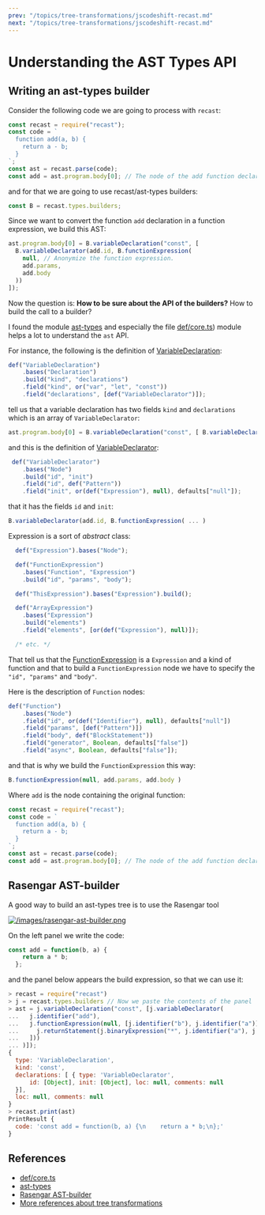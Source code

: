 ```yaml
---
prev: "/topics/tree-transformations/jscodeshift-recast.md"
next: "/topics/tree-transformations/jscodeshift-recast.md"
---
```


# Understanding the AST Types API

## Writing an ast-types builder

Consider the following code we are going to process with `recast`:

```js
const recast = require("recast");
const code = `
  function add(a, b) {
    return a - b;
  }
`;
const ast = recast.parse(code);
const add = ast.program.body[0]; // The node of the add function declaration
```

and for that we are going to use recast/ast-types builders:

```js
const B = recast.types.builders;
```

Since we want to convert the function `add` declaration in a function expression, we build this AST:

```js
ast.program.body[0] = B.variableDeclaration("const", [
  B.variableDeclarator(add.id, B.functionExpression(
    null, // Anonymize the function expression.
    add.params,
    add.body
  ))
]);
```

Now the question is: **How to be sure about the API of the builders?** 
How to build the call to a builder?

I found the module [ast-types](https://github.com/benjamn/ast-types) and especially the file [def/core.ts](https://github.com/benjamn/ast-types/blob/master/src/def/core.ts)) module helps a lot 
to understand the `ast` API. 

For instance, the following is the definition of [VariableDeclaration](https://github.com/benjamn/ast-types/blob/master/src/def/core.ts#L195-L199):

```js
def("VariableDeclaration")
    .bases("Declaration")
    .build("kind", "declarations")
    .field("kind", or("var", "let", "const"))
    .field("declarations", [def("VariableDeclarator")]);
```

tell us that a variable declaration has two fields `kind` and `declarations` which is an array of `VariableDeclarator`:

```js
ast.program.body[0] = B.variableDeclaration("const", [ B.variableDeclarator( ... )) ]);
```

and this is the definition of [VariableDeclarator](https://github.com/benjamn/ast-types/blob/master/src/def/core.ts#L201-L205):

```js
 def("VariableDeclarator")
    .bases("Node")
    .build("id", "init")
    .field("id", def("Pattern"))
    .field("init", or(def("Expression"), null), defaults["null"]);
```

that it has the fields `id` and `init`:

```js
B.variableDeclarator(add.id, B.functionExpression( ... )
```

Expression is a sort of *abstract* class:

```js 
  def("Expression").bases("Node");

  def("FunctionExpression")
    .bases("Function", "Expression")
    .build("id", "params", "body");

  def("ThisExpression").bases("Expression").build();

  def("ArrayExpression")
    .bases("Expression")
    .build("elements")
    .field("elements", [or(def("Expression"), null)]);

  /* etc. */
```

That tell us that the [FunctionExpression](https://github.com/benjamn/ast-types/blob/master/src/def/core.ts#L191-L193) is a `Expression` and a kind of function and that to build a `FunctionExpression` node we have to specify 
the `"id", "params"` and `"body"`.

Here is the description of `Function` nodes:

```js
def("Function")
    .bases("Node")
    .field("id", or(def("Identifier"), null), defaults["null"])
    .field("params", [def("Pattern")])
    .field("body", def("BlockStatement"))
    .field("generator", Boolean, defaults["false"])
    .field("async", Boolean, defaults["false"]);
```

and that is why we build the `FunctionExpression` this way:

```js
B.functionExpression(null, add.params, add.body )
```

Where `add` is the node containing the original function:

```js
const recast = require("recast");
const code = `
  function add(a, b) {
    return a - b;
  }
`;
const ast = recast.parse(code);
const add = ast.program.body[0]; // The node of the add function declaration
```

## Rasengar AST-builder

A good way to build an ast-types tree is to use the Rasengar tool 

[![/images/rasengar-ast-builder.png](/images/rasengar-ast-builder.png)](https://rajasegar.github.io/ast-builder/)

On the left panel we write the code:

```js 
const add = function(b, a) {
    return a * b;
  };
```

and the panel below appears the build expression, so that we can use it:

```js
> recast = require("recast") 
> j = recast.types.builders // Now we paste the contents of the panel
> ast = j.variableDeclaration("const", [j.variableDeclarator(
...   j.identifier("add"),
...   j.functionExpression(null, [j.identifier("b"), j.identifier("a")], j.blockStatement([
...     j.returnStatement(j.binaryExpression("*", j.identifier("a"), j.identifier("b")))
...   ]))
... )]);
{
  type: 'VariableDeclaration',
  kind: 'const',
  declarations: [ { type: 'VariableDeclarator',
      id: [Object], init: [Object], loc: null, comments: null
  }],
  loc: null, comments: null
}
> recast.print(ast)
PrintResult {
  code: 'const add = function(b, a) {\n    return a * b;\n};'
}
```

## References

* [def/core.ts](https://github.com/benjamn/ast-types/blob/master/src/def/core.ts)
* [ast-types](https://github.com/benjamn/ast-types) 
* [Rasengar AST-builder](https://rajasegar.github.io/ast-builder/)
* [More references about tree transformations](/topics/tree-transformations/tree-transformations-references.html#jscodeshift)